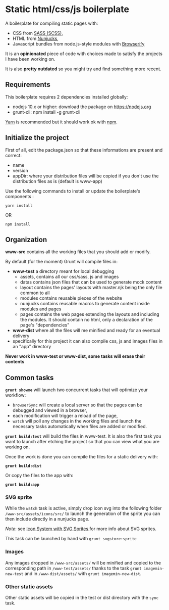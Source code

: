 Static html/css/js boilerplate
==============

A boilerplate for compiling static pages with:

- CSS from [SASS (SCSS)](https://sass-lang.com/), 
- HTML from [Nunjucks](https://mozilla.github.io/nunjucks/), 
- Javascript bundles from node.js-style modules with [Browserify](http://browserify.org/)

It is an **opinionated** piece of code with choices made to satisfy the projects I have been working on.

It is also **pretty outdated** so you might try and find something more recent.

## Requirements

This boilerplate requires 2 dependencies installed globally:  

- nodejs 10.x or higher: download the package on https://nodejs.org
- grunt-cli: npm install -g grunt-cli

[Yarn](https://yarnpkg.com) is recommended but it should work ok with [npm](https://www.npmjs.com/get-npm).

## Initialize the project

First of all, edit the package.json so that these informations are present and correct:  

 - name
 - version
 - appDir: where your distribution files will be copied if you don't use the distribution files as is (default is www-app)

Use the following commands to install or update the boilerplate's components :

````
yarn install
````

OR

````
npm install
````

## Organization

**www-src** contains all the working files that you should add or modify.

By default (for the moment) Grunt will compile files in:

- **www-test** a directory meant for local debugging
    - assets, contains all our css/sass, js and images
    - datas contains json files that can be used to generate mock content
    - layout contains the pages' layouts with master.njk being the only file common to all
    - modules contains reusable pieces of the website
    - nunjucks contains reusable macros to generate content inside modules and pages
    - pages contains the web pages extending the layouts and including the modules. It should contain no html, only a declaration of the page's "dependencies"
- **www-dist** where all the files will me minified and ready for an eventual delivery
- specifically for this project it can also compile css, js and images files in an "app" directory

**Never work in www-test or www-dist, some tasks will erase their contents**

## Common tasks

**`grunt showme`** will launch two concurrent tasks that will optimize your workflow:  

- `browserSync` will create a local server so that the pages can be debugged and viewed in a browser,
- each modification will trigger a reload of the page,
- `watch` will poll any changes in the working files and launch the necessary tasks automatically when files are added or modified.

**`grunt build:test`** will build the files in www-test.
It is also the first task you want to launch after etching the project so that you can view what you are working on.

Once the work is done you can compile the files for a static delivery with:

**`grunt build:dist`**

Or copy the files to the app with:

**`grunt build:app`**

### SVG sprite

While the `watch` task is active, simply drop icon svg into the following folder `/www-src/assets/icons/src/` to launch the generation of the sprite you can then include directly in a nunjucks page.

*Note*: see [Icon System with SVG Sprites
](https://css-tricks.com/svg-sprites-use-better-icon-fonts/) for more info about SVG sprites.

This task can be launched by hand with `grunt svgstore:sprite`

### Images

Any images dropped in `/www-src/assets/` will be minified and copied to the corresponding path in `/www-test/assets/` thanks to the task `grunt imagemin-new-test` and in `/www-dist/assets/` with `grunt imagemin-new-dist`.

### Other static assets

Other static assets will be copied in the test or dist directory with the `sync` task.